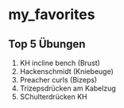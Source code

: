 # my_favorites

## Top 5 Übungen

1. KH incline bench (Brust)
2. Hackenschmidt (Kniebeuge)
3. Preacher curls (Bizeps)
4. Trizepsdrücken am Kabelzug
5. SChulterdrücken KH
